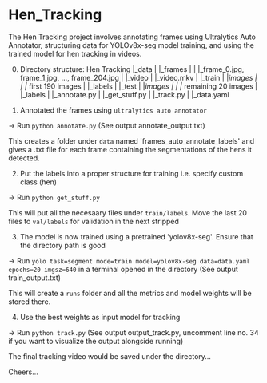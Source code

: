 # Hen_Tracking
The Hen Tracking project involves annotating frames using Ultralytics Auto Annotator, structuring data for YOLOv8x-seg model training, and using the trained model for hen tracking in videos.


0. Directory structure:
    Hen Tracking
    |_data
    |   |_frames
    |   |   |_frame_0.jpg, frame_1.jpg, ..., frame_204.jpg
    |   |_video
    |       |_video.mkv
    |
    |_train
    |   |_images
    |   |   |_ first 190 images
    |   |_labels 
    |
    |_test
    |   |_images
    |   |   |_ remaining 20 images
    |   |_labels
    |
    |_annotate.py
    |
    |_get_stuff.py
    |
    |_track.py
    |
    |_data.yaml


1. Annotated the frames using `ultralytics auto annotator`

-> Run `python annotate.py` (See output annotate_output.txt)

This creates a folder under `data` named 'frames_auto_annotate_labels' and gives a .txt file for each frame containing the segmentations of the hens it detected.


2. Put the labels into a proper structure for training i.e. specify custom class (hen)

-> Run `python get_stuff.py`

This will put all the necesaary files under `train/labels`. Move the last 20 files to `val/labels` for validation in the next stripped


3. The model is now trained using a pretrained 'yolov8x-seg'. Ensure that the directory path is good

-> Run `yolo task=segment mode=train model=yolov8x-seg data=data.yaml epochs=20 imgsz=640` in a terminal opened in the directory
(See output train_output.txt)

This will create a `runs` folder and all the metrics and model weights will be stored there.


4. Use the best weights as input model for tracking

-> Run `python track.py` (See output output_track.py, uncomment line no. 34 if you want to visualize the output alongside running)

The final tracking video would be saved under the directory...

Cheers...
